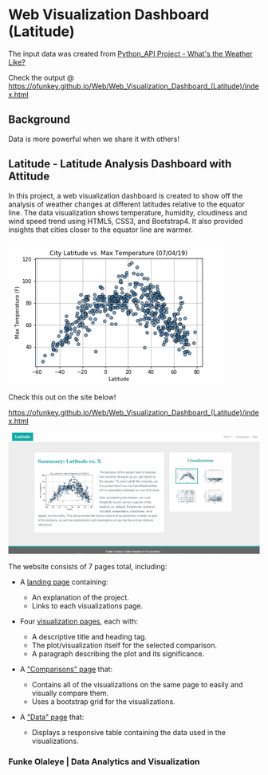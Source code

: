 # Web Visualization Dashboard (Latitude)

The input data was created from [Python_API Project - What's the Weather Like?](https://github.com/ofunkey/Python_APIs)

Check the output @
https://ofunkey.github.io/Web/Web_Visualization_Dashboard_(Latitude)/index.html


## Background
Data is more powerful when we share it with others!

## Latitude - Latitude Analysis Dashboard with Attitude

In this project, a web visualization dashboard is created to show off the analysis of weather changes at different latitudes relative to the equator line. The data visualization shows temperature, humidity, cloudiness and wind speed trend using HTML5, CSS3, and Bootstrap4. It also provided insights that cities closer to the equator line are warmer.

![dashboard](https://github.com/ofunkey/Web/blob/master/Web_Visualization_Dashboard_(Latitude)/Resources/assets/images/Temperature_Latitude.png)

Check this out on the site below!

https://ofunkey.github.io/Web/Web_Visualization_Dashboard_(Latitude)/index.html

![dashboard](https://github.com/ofunkey/Web/blob/master/Web_Visualization_Dashboard_(Latitude)/Resources/assets/images/webpage.png)

The website consists of 7 pages total, including:

* A [landing page](#landing-page) containing:
  * An explanation of the project.
  * Links to each visualizations page.
* Four [visualization pages](#visualization-pages), each with:
  * A descriptive title and heading tag.
  * The plot/visualization itself for the selected comparison.
  * A paragraph describing the plot and its significance.
* A ["Comparisons" page](#comparisons-page) that:
  * Contains all of the visualizations on the same page to easily and visually compare them.
  * Uses a bootstrap grid for the visualizations.

* A ["Data" page](#data-page) that:
  * Displays a responsive table containing the data used in the visualizations.
       
### Funke Olaleye | Data Analytics and Visualization
